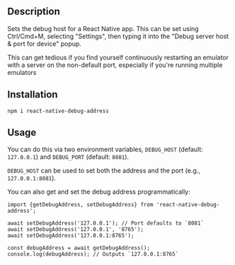 ## Description

Sets the debug host for a React Native app. This can be set using Ctrl/Cmd+M, selecting "Settings", then typing it into the "Debug server host & port for device" popup.

This can get tedious if you find yourself continuously restarting an emulator with a server on the non-default port, especially if you're running multiple emulators

## Installation

```
npm i react-native-debug-address
```

## Usage

You can do this via two environment variables, `DEBUG_HOST` (default: `127.0.0.1`) and `DEBUG_PORT` (default: `8081`). 

`DEBUG_HOST` can be used to set both the address and the port (e.g., `127.0.0.1:8081`).

You can also get and set the debug address programmatically:

```
import {getDebugAddress, setDebugAddress} from 'react-native-debug-address';

await setDebugAddress('127.0.0.1'); // Port defaults to `8081` 
await setDebugAddress('127.0.0.1', '8765');
await setDebugAddress('127.0.0.1:8765');

const debugAddress = await getDebugAddress();
console.log(debugAddress); // Outputs `127.0.0.1:8765`
```


